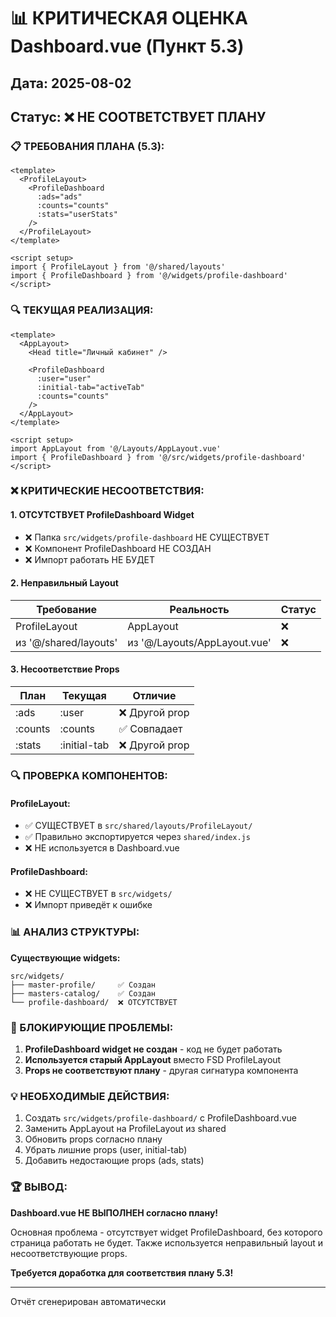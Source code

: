# 📊 КРИТИЧЕСКАЯ ОЦЕНКА Dashboard.vue (Пункт 5.3)

## Дата: 2025-08-02
## Статус: ❌ НЕ СООТВЕТСТВУЕТ ПЛАНУ

### 📋 ТРЕБОВАНИЯ ПЛАНА (5.3):

```vue
<template>
  <ProfileLayout>
    <ProfileDashboard 
      :ads="ads"
      :counts="counts"
      :stats="userStats"
    />
  </ProfileLayout>
</template>

<script setup>
import { ProfileLayout } from '@/shared/layouts'
import { ProfileDashboard } from '@/widgets/profile-dashboard'
</script>
```

### 🔍 ТЕКУЩАЯ РЕАЛИЗАЦИЯ:

```vue
<template>
  <AppLayout>
    <Head title="Личный кабинет" />
    
    <ProfileDashboard 
      :user="user"
      :initial-tab="activeTab"
      :counts="counts"
    />
  </AppLayout>
</template>

<script setup>
import AppLayout from '@/Layouts/AppLayout.vue'
import { ProfileDashboard } from '@/src/widgets/profile-dashboard'
</script>
```

### ❌ КРИТИЧЕСКИЕ НЕСООТВЕТСТВИЯ:

#### 1. **ОТСУТСТВУЕТ ProfileDashboard Widget**
- ❌ Папка `src/widgets/profile-dashboard` НЕ СУЩЕСТВУЕТ
- ❌ Компонент ProfileDashboard НЕ СОЗДАН
- ❌ Импорт работать НЕ БУДЕТ

#### 2. **Неправильный Layout**
| Требование | Реальность | Статус |
|------------|------------|--------|
| ProfileLayout | AppLayout | ❌ |
| из '@/shared/layouts' | из '@/Layouts/AppLayout.vue' | ❌ |

#### 3. **Несоответствие Props**
| План | Текущая | Отличие |
|------|---------|---------|
| :ads | :user | ❌ Другой prop |
| :counts | :counts | ✅ Совпадает |
| :stats | :initial-tab | ❌ Другой prop |

### 🔍 ПРОВЕРКА КОМПОНЕНТОВ:

#### ProfileLayout:
- ✅ СУЩЕСТВУЕТ в `src/shared/layouts/ProfileLayout/`
- ✅ Правильно экспортируется через `shared/index.js`
- ❌ НЕ используется в Dashboard.vue

#### ProfileDashboard:
- ❌ НЕ СУЩЕСТВУЕТ в `src/widgets/`
- ❌ Импорт приведёт к ошибке

### 📊 АНАЛИЗ СТРУКТУРЫ:

**Существующие widgets:**
```
src/widgets/
├── master-profile/     ✅ Создан
├── masters-catalog/    ✅ Создан
└── profile-dashboard/  ❌ ОТСУТСТВУЕТ
```

### 🚫 БЛОКИРУЮЩИЕ ПРОБЛЕМЫ:

1. **ProfileDashboard widget не создан** - код не будет работать
2. **Используется старый AppLayout** вместо FSD ProfileLayout
3. **Props не соответствуют плану** - другая сигнатура компонента

### 💡 НЕОБХОДИМЫЕ ДЕЙСТВИЯ:

1. Создать `src/widgets/profile-dashboard/` с ProfileDashboard.vue
2. Заменить AppLayout на ProfileLayout из shared
3. Обновить props согласно плану
4. Убрать лишние props (user, initial-tab)
5. Добавить недостающие props (ads, stats)

### 🏆 ВЫВОД:

**Dashboard.vue НЕ ВЫПОЛНЕН согласно плану!**

Основная проблема - отсутствует widget ProfileDashboard, без которого страница работать не будет. Также используется неправильный layout и несоответствующие props.

**Требуется доработка для соответствия плану 5.3!**

---
Отчёт сгенерирован автоматически